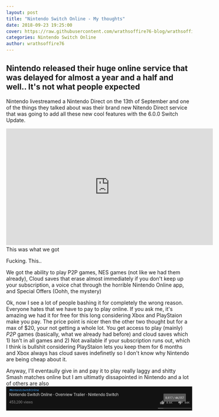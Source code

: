 ```yaml
---
layout: post
title: "Nintendo Switch Online - My thoughts"
date: 2018-09-23 19:25:00
cover: https://raw.githubusercontent.com/wrathsoffire76-blog/wrathsoffire76-blog.github.io/master/img/nintendo-switch-online.jpeg
categories: Nintendo Switch Online
author: wrathsoffire76
---
```

Nintendo released their huge online service that was delayed for almost a year and a half and well.. It's not what people expected
---
Nintendo livestreamed a Nintendo Direct on the 13th of September and one of the things they talked about was their brand new Nitendo Direct service that was going to add all these new cool features with the 6.0.0 Switch Update.
<iframe width="560" height="315" src="https://www.youtube.com/embed/CRuHg1dv8MI?start=772" frameborder="0" allow="autoplay; encrypted-media" allowfullscreen></iframe>
This was what we got  
  
Fucking. This..  
  
We got the ability to play P2P games, NES games (not like we had them already), Cloud saves that erase almost immediately if you don't keep up your subscription, a voice chat through the horrible Nintendo Online app, and Special Offers (Oohh, the mystery)  
  
Ok, now I see a lot of people bashing it for completely the wrong reason. Everyone hates that we have to pay to play online. If you ask me, it's amazing we had it for free for this long considering Xbox and PlayStaion make you pay. The price point is nicer then the other two thought but for a max of $20, your not getting a whole lot. You get access to play (mainly) *P2P* games (basically, what we already had before) and cloud saves which 1) Isn't in all games and 2) Not available if your subscription runs out, which I think is bullshit considering PlayStaion lets you keep them for 6 months and Xbox always has cloud saves indefinetly so I don't know why Nintendo are being cheap about it.  
  
Anyway, I'll eventaully give in and pay it to play really laggy and shitty Smash matches online but I am ultimatly dissapointed in Nintendo and a lot of others are also  
<img src=https://raw.githubusercontent.com/wrathsoffire76-blog/wrathsoffire76-blog.github.io/master/img/Video.png>
